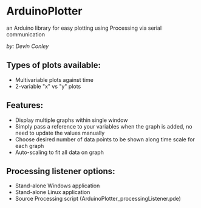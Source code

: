 ArduinoPlotter
===============
an Arduino library for easy plotting using Processing via serial communication

_by: Devin Conley_

Types of plots available:
------------------------
* Multivariable plots against time
* 2-variable "x" vs "y" plots

Features:
----------
* Display multiple graphs within single window 
* Simply pass a reference to your variables when the graph is added, no need to update the values manually
* Choose desired number of data points to be shown along time scale for each graph
* Auto-scaling to fit all data on graph

Processing listener options:
-----------------------------
* Stand-alone Windows application
* Stand-alone Linux application
* Source Processing script (ArduinoPlotter_processingListener.pde)
